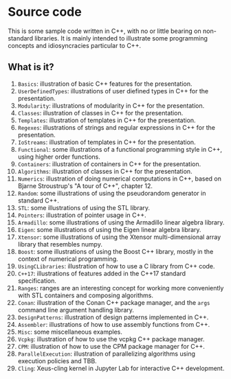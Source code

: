 # Source code

This is some sample code written in C++, with no or little bearing on
non-standard libraries.  It is mainly intended to illustrate some
programming concepts and idiosyncracies particular to C++.

## What is it?
1. `Basics`: illustration of basic C++ features for the presentation.
1. `UserDefinedTypes`: illustrations of user diefined types in C++ for
    the presentation.
1. `Modularity`: illustrations of modularity in C++ for the
    presentation.
1. `Classes`: illustration of classes in C++ for the presentation.
1. `Templates`: illustration of templates in C++ for the presentation.
1. `Regexes`: illustrations of strings and regular expressions in C++
    for the presentation.
1. `IoStreams`: illustration of templates in C++ for the presentation.
1. `Functional`: some illustrations of a functional programming style
    in C++,  using higher order functions.
1. `Containers`: illustration of containers in C++ for the presentation.
1. `Algorithms`: illustration of classes in C++ for the presentation.
1. `Numerics`: illustration of doing numerical computations in C++, based
    on Bjarne Stroustrup's "A tour of C++", chapter 12.
1. `Random`: some illustrations of using the pseudorandom generator in
    standard C++.
1. `STL`: some illustrations of using the STL library.
1. `Pointers`: illustration of pointer usage in C++.
1. `Armadillo`: some illustrations of using the Armadillo linear algebra
    library.
1. `Eigen`: some illustrations of using the Eigen linear algebra library.
1. `Xtensor`: some illustrations of using the Xtensor multi-dimensional array
    library that resembles numpy.
1. `Boost`: some illustrations of using the Boost C++ library,
    mostly in the context of numerical programming.
1. `UsingCLibraries`: illustration of how to use a C library from C++ code.
1. `C++17`: illustrations of features added in the C++17 standard
    specification.
1. `Ranges`: ranges are an interesting concept for working more
    conveniently with STL containers and composing algorithms.
1. `Conan`: illustration of the Conan C++ package manager, and the `args` command
   line argument handling library.
1. `DesignPatterns`: illustration of design patterns implemented in C++.
1. `Assembler`: illustrations of how to use assembly functions from C++.
1. `Misc`: some miscellaneous examples.
1. `Vcpkg`: illustration of how to use the vcpkg C++ package manager.
1. `CPM`: illustration of how to use the CPM package manager for C++.
1. `ParallelExecution`: illustration of parallelizing algorithms using
   execution policies and TBB.
1. `Cling`: Xeus-cling kernel in Jupyter Lab for interactive C++ development.
